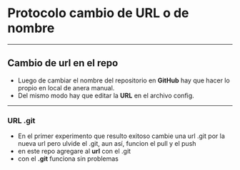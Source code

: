 # Protocolo cambio de URL o de nombre

_______________________________________________________________________________________


## Cambio de url en el repo


* Luego de cambiar el nombre del repositorio en **GitHub** hay que hacer lo propio en local de anera manual.
* Del mismo modo hay que editar la **URL** en el archivo config.


_______________________________________________________________________________________

### URL .git

* En el primer experimento que resulto exitoso cambie una url .git por la nueva url pero ulvide el .git, aun así, funcion el pull y el push
* en este repo agregare al **url** con el .git
* con el **.git** funciona sin problemas